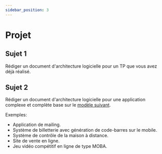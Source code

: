 ```yaml
---
sidebar_position: 3
---
```


# Projet

## Sujet 1

Rédiger un document d'architecture logicielle pour un TP que vous avez déjà réalisé.

## Sujet 2

Rédiger un document d'architecture logicielle pour une application complexe et complète base sur le [modèle suivant](https://github.com/bflorat/modele-da).

Exemples:

- Application de mailing.
- Système de billetterie avec génération de code-barres sur le mobile.
- Système de contrôle de la maison à distance.
- Site de vente en ligne.
- Jeu vidéo compétitif en ligne de type MOBA.

